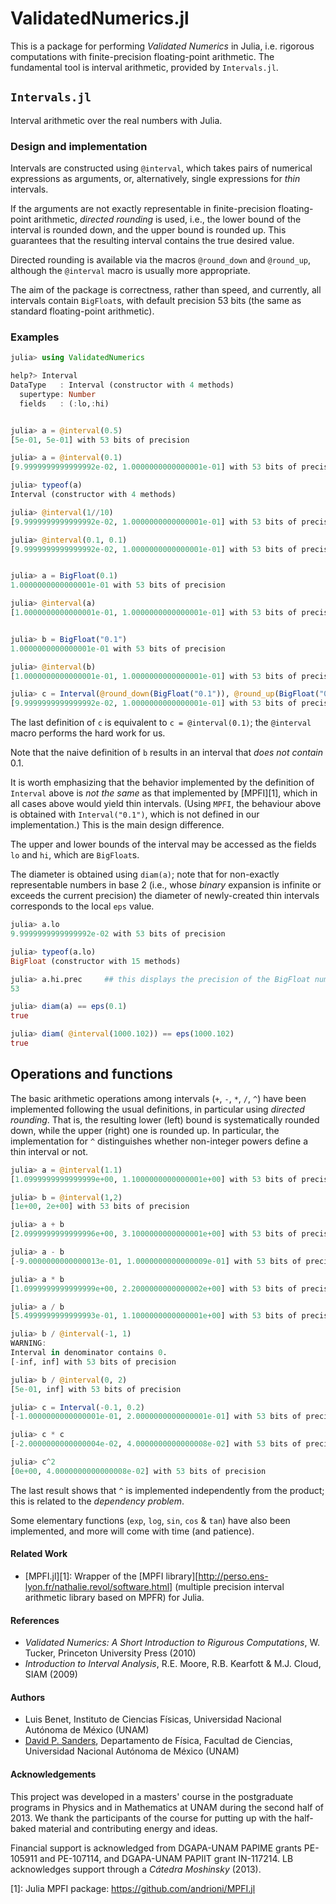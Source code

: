 # ValidatedNumerics.jl #

This is a package for performing *Validated Numerics* in Julia, i.e. rigorous 
computations with finite-precision floating-point arithmetic. 
The fundamental tool is interval arithmetic, provided by `Intervals.jl`.


## `Intervals.jl`

Interval arithmetic over the real numbers with Julia.


### Design and implementation ##

Intervals are constructed using `@interval`, which takes pairs of 
numerical expressions as arguments, or, alternatively, single expressions 
for *thin* intervals. 

If the arguments are not exactly representable in finite-precision floating-point
arithmetic, *directed rounding* is used, i.e., the lower bound of the interval
is rounded down, and the upper bound is rounded up. This guarantees that the 
resulting interval contains the true desired value.

Directed rounding is available via the macros `@round_down` and `@round_up`,
although the `@interval` macro is usually more appropriate.

The aim of the package is correctness, rather than speed,
and currently, all intervals contain `BigFloat`s, with default precision 53 bits
(the same as standard floating-point arithmetic). 


### Examples
```julia
julia> using ValidatedNumerics    

help?> Interval
DataType   : Interval (constructor with 4 methods)
  supertype: Number
  fields   : (:lo,:hi)


julia> a = @interval(0.5)
[5e-01, 5e-01] with 53 bits of precision

julia> a = @interval(0.1)
[9.9999999999999992e-02, 1.0000000000000001e-01] with 53 bits of precision

julia> typeof(a)
Interval (constructor with 4 methods)

julia> @interval(1//10)
[9.9999999999999992e-02, 1.0000000000000001e-01] with 53 bits of precision

julia> @interval(0.1, 0.1)
[9.9999999999999992e-02, 1.0000000000000001e-01] with 53 bits of precision


julia> a = BigFloat(0.1)
1.0000000000000001e-01 with 53 bits of precision

julia> @interval(a)
[1.0000000000000001e-01, 1.0000000000000001e-01] with 53 bits of precision


julia> b = BigFloat("0.1")
1.0000000000000001e-01 with 53 bits of precision

julia> @interval(b)
[1.0000000000000001e-01, 1.0000000000000001e-01] with 53 bits of precision

julia> c = Interval(@round_down(BigFloat("0.1")), @round_up(BigFloat("0.1")))
[9.9999999999999992e-02, 1.0000000000000001e-01] with 53 bits of precision

```

The last definition of `c` is equivalent to `c = @interval(0.1)`; the 
`@interval` macro performs the hard work for us.

Note that the naive definition of `b` results in an interval that *does not contain*
0.1.

It is worth emphasizing that the behavior implemented by the definition of 
`Interval` above is *not the same* as that implemented by [MPFI][1], 
which in all cases above would yield thin intervals. 
(Using `MPFI`, the behaviour above is obtained with `Interval("0.1")`, 
which is not defined in our implementation.) This is the main design difference.

The upper and lower bounds of the interval may be accessed as the fields 
`lo` and `hi`, which are `BigFloat`s. 

The diameter is obtained using `diam(a)`; 
note that for non-exactly representable numbers in base 2 
(i.e., whose *binary* expansion is infinite or exceeds the current precision)
 the diameter of newly-created thin intervals corresponds to the local `eps` value.

```julia
julia> a.lo
9.9999999999999992e-02 with 53 bits of precision

julia> typeof(a.lo)
BigFloat (constructor with 15 methods)

julia> a.hi.prec     ## this displays the precision of the BigFloat number
53

julia> diam(a) == eps(0.1)
true

julia> diam( @interval(1000.102)) == eps(1000.102)
true

```

## Operations and functions ##
The basic arithmetic operations among intervals (`+`, `-`, `*`, `/`, `^`) 
have been implemented following the usual definitions, in particular using
*directed rounding*. That is, the resulting lower (left) bound is 
systematically rounded down, while the upper (right) one is rounded up. 
In particular, the implementation for `^` distinguishes whether non-integer 
powers define a thin interval or not.

```julia
julia> a = @interval(1.1)
[1.0999999999999999e+00, 1.1000000000000001e+00] with 53 bits of precision

julia> b = @interval(1,2)
[1e+00, 2e+00] with 53 bits of precision

julia> a + b
[2.0999999999999996e+00, 3.1000000000000001e+00] with 53 bits of precision

julia> a - b
[-9.0000000000000013e-01, 1.0000000000000009e-01] with 53 bits of precision

julia> a * b
[1.0999999999999999e+00, 2.2000000000000002e+00] with 53 bits of precision

julia> a / b
[5.4999999999999993e-01, 1.1000000000000001e+00] with 53 bits of precision

julia> b / @interval(-1, 1)
WARNING: 
Interval in denominator contains 0.
[-inf, inf] with 53 bits of precision

julia> b / @interval(0, 2)
[5e-01, inf] with 53 bits of precision

julia> c = Interval(-0.1, 0.2)
[-1.0000000000000001e-01, 2.0000000000000001e-01] with 53 bits of precision

julia> c * c
[-2.0000000000000004e-02, 4.0000000000000008e-02] with 53 bits of precision

julia> c^2
[0e+00, 4.0000000000000008e-02] with 53 bits of precision

```

The last result shows that `^` is implemented independently from the product; 
this is related to the *dependency problem*.

Some elementary functions (`exp`, `log`, `sin`, `cos` & `tan`) 
have also been implemented, and more will come with time (and patience).


#### Related Work ####
- [MPFI.jl][1]: Wrapper of the [MPFI library][http://perso.ens-lyon.fr/nathalie.revol/software.html] (multiple precision interval arithmetic library based on MPFR) for Julia.

#### References ####
- *Validated Numerics: A Short Introduction to Rigurous Computations*, W. Tucker, Princeton University Press (2010)
- *Introduction to Interval Analysis*, R.E. Moore, R.B. Kearfott & M.J. Cloud, SIAM (2009)

#### Authors ####
- Luis Benet, Instituto de Ciencias Físicas, Universidad Nacional Autónoma de México (UNAM)
- [David P. Sanders](http://sistemas.fciencias.unam.mx/~dsanders), 
Departamento de Física, Facultad de Ciencias, Universidad Nacional Autónoma de México (UNAM)


#### Acknowledgements ##
This project was developed in a masters' course in the postgraduate programs in Physics and in Mathematics at UNAM during the second half of 2013. We thank the participants of the course for putting up with the half-baked material and contributing energy and ideas.

Financial support is acknowledged from DGAPA-UNAM PAPIME grants PE-105911 and PE-107114, and DGAPA-UNAM PAPIIT grant IN-117214. LB acknowledges support through a *Cátedra Moshinsky* (2013).

[1]: Julia MPFI package: <https://github.com/andrioni/MPFI.jl>
